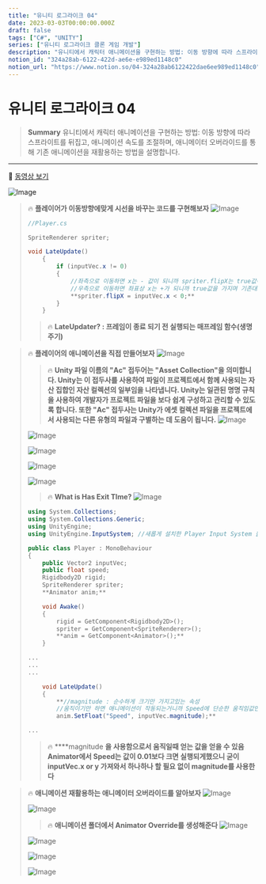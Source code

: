 ```yaml
---
title: "유니티 로그라이크 04"
date: 2023-03-03T00:00:00.000Z
draft: false
tags: ["C#", "UNITY"]
series: ["유니티 로그라이크 클론 게임 개발"]
description: "유니티에서 캐릭터 애니메이션을 구현하는 방법: 이동 방향에 따라 스프라이트를 뒤집고, 애니메이션 속도를 조절하며, 애니메이터 오버라이드를 통해 기존 애니메이션을 재활용하는 방법을 설명합니다."
notion_id: "324a28ab-6122-422d-ae6e-e989ed1148c0"
notion_url: "https://www.notion.so/04-324a28ab6122422dae6ee989ed1148c0"
---
```


# 유니티 로그라이크 04

> **Summary**
> 유니티에서 캐릭터 애니메이션을 구현하는 방법: 이동 방향에 따라 스프라이트를 뒤집고, 애니메이션 속도를 조절하며, 애니메이터 오버라이드를 통해 기존 애니메이션을 재활용하는 방법을 설명합니다.

---

🎥 [동영상 보기](https://www.youtube.com/watch?v=vizfd1TeRMI&list=PLO-mt5Iu5TeZF8xMHqtT_DhAPKmjF6i3x&index=5)

![Image](https://prod-files-secure.s3.us-west-2.amazonaws.com/09ccd4d5-876c-4bba-bbdf-cc77a0a11257/103a9eea-6d83-4881-ac4c-2095536d4ab2/Untitled.png?X-Amz-Algorithm=AWS4-HMAC-SHA256&X-Amz-Content-Sha256=UNSIGNED-PAYLOAD&X-Amz-Credential=ASIAZI2LB466SX764JMJ%2F20250724%2Fus-west-2%2Fs3%2Faws4_request&X-Amz-Date=20250724T102227Z&X-Amz-Expires=3600&X-Amz-Security-Token=IQoJb3JpZ2luX2VjEAIaCXVzLXdlc3QtMiJGMEQCIBo6WWU2OYc7HNCU1yRF1zbKi981oxXJeVok38QPz4b%2BAiAQaRKZddW3BHwXFZnKj74ZhKal2az7iZYcauuqy0%2BfEyr%2FAwgqEAAaDDYzNzQyMzE4MzgwNSIMCf9pkL3mTZZfVeH5KtwD1R7tmL%2F%2B6xbbX0git3VaaL6lVplLf%2Fy4lkAMcvx%2BJ8NBPh7SnacYARHExw2WKBbxV5DWX2BZ7DZ2yVjzhW71nkeZd3BdQtGCRS8fhSPkiqPTAIvJNxKbTHPhbJFfLtxv9cn%2FSoI2mwOY%2F6GkABQtqw2KG5WxULu6VOMlWHLTpfobirJB6LV%2F%2FCoi5Y1KQw6v9qX8xCrt7NLtti5AxLY4dqijzeVbODbSdcoTdGI2OhGQlkneyqPVZHMTajEi9qGvN9xcmvaf9gi85fESy%2B38HT82PrZdHrmCdbGloUT3tYW55DZpscCy0G0gxYBra6MXZT1YnSuqYfOWk7rPmxav2%2BBn71fhnjUUM6GI70S4kiUNOZUt%2B%2BBQDWAlm%2BFNH6OqO0GIvYhp6ges8%2BObTCoAmDvjoqBpX6AYby5OIr7brTK%2BsY008B5cf0CTHeClDNiK%2BSArJVvsEoqd%2BUDgutIc8H%2BMZSm8RRtXXkdJdcMAgOKYbNYyco%2FALG0z8jKKjpkHmzacM9MUkn%2FCGSZjB3BzjQFM%2F4ApH1YluYYzbYPZAb6YPsPgJK1AJAjnHU3NDabe1DHdp4Y%2FtdmZsnNOHo%2BTqiP%2Bd8RO7EhEg46l3Qb5Kepx5QwWd0uZzJ7lp4wwofaHxAY6pgFhw5jootg%2FcysS8R6RPAJyRIm3HU%2F5wzWnFdB3aATFOrFMpb2JqkUl4CncRXCp6HkT9fS6BOZiyOmaH5F3cnYs4hD5utba6DP5z1OKJ6iQLX1eqCO1Fz9Yeot9i5qXRFH8jVU9soWt0Y%2Fsz5kfkbzVbZUzSAXWm3G2pz%2BuseGMIOBYxCvzMnwJG%2BMGWmoaGYsBJpMRrbVHJQu49pcAJsdyq6EHqzcx&X-Amz-Signature=821b6cdcd271581908779324d556b9fbc5a263009cb6ad46eaaa32acde61e2a0&X-Amz-SignedHeaders=host&x-amz-checksum-mode=ENABLED&x-id=GetObject)

> 🔥 **플레이어가 이동방향에맞게 시선을 바꾸는 코드를 구현해보자**
> ![Image](https://prod-files-secure.s3.us-west-2.amazonaws.com/09ccd4d5-876c-4bba-bbdf-cc77a0a11257/9d316e48-7224-484c-a001-bbca9182e338/Untitled.png?X-Amz-Algorithm=AWS4-HMAC-SHA256&X-Amz-Content-Sha256=UNSIGNED-PAYLOAD&X-Amz-Credential=ASIAZI2LB466XPJJXZW2%2F20250724%2Fus-west-2%2Fs3%2Faws4_request&X-Amz-Date=20250724T102227Z&X-Amz-Expires=3600&X-Amz-Security-Token=IQoJb3JpZ2luX2VjEAIaCXVzLXdlc3QtMiJHMEUCICBUPjavy1TVp%2FOvkpDZryqtmMZ3NfOt4PPfQsvwVpD%2FAiEAt9218RhgmRccSIhNEfGdnCI%2FLgXJSfyPnGxtMSDbqwoq%2FwMIKhAAGgw2Mzc0MjMxODM4MDUiDGXXHQY4kAL2Z0NUqSrcAzGLIC%2BszrnqYzw0qkOoRPBCZitcI0R1QrqDe9WuhecLOeeyi9TbyS%2FZnapcnhgpBkvSA4bc2PuIiL%2BPj9lqTm%2FcK1jZZMvMjLrohXpH9hrqGrIi0dc2UsWJJ1Z6gsiQ8ztT0%2FzVlF8pfyN2ntUJMMHzAIzQtr3eWED0GeeTK7pHXf48mIe5KBGWg2a9EaY9Ocvt7s4dHhNj0FBEwPgRl6o0jkE6ve9%2BDg%2FJhN2hau57N345DRqfisiLgq%2BKBgCCVC%2BVQ5bYvffbjifT3b5%2FmV8hLpWHLSlxToHFZYqw1JnNKbpjdcZ4fTWohF%2FDzxHTVAJBO8eKjWoG4%2FAM4qLP3DVA92Eg7GDP1Dwzl7tLNQi04UmUA7yYnIdJiPVH3kjJjOeVTOt%2FBPhTZRCBaOm8digP3yqWQOmkgk%2BU0sPaNUUOHXT155lo%2BnnGY%2F2n53O02%2Fan9X9QO3uXJ4bsq8uzexylgi5sCwM99l0n8LNseiHWfKd%2FoSaIJpdGnYrZ2AUfOqxtGf2%2FW%2BqfrIAN%2FNu0L7UXyAtScUPjXI5H3rT6%2BCDif6OGKZaIc0qNgQPLFwETuyp3BesXDAzjxH9%2F5j%2FpDC9LrdQMDeI7rRkiNS062p0Yc5jMSsdPaYIFvD1%2FMP30h8QGOqUBzE1dLX46FQgZ%2B0dCuXgyZJxYUmIMDuvyQJjkHtEmSbwaQ3%2Fuik8gy%2BlWbLRuBAWs8JRHPOpp1pCpqtSX7qSqga6Zw4l6cfdU7QTJqczmw6oO4JiO6EmCsaYRowBHD0xDcWOURIpmxRvjNGi6gfB%2FviIO6FOoSVdPhK30WMELji%2Buws2dHVgPwHq75MlH6mV9lxTdFUXTuxMDLHMoFgEQpswfpbG2&X-Amz-Signature=396379d4c4f18664a706f8c1d6b25508db89088012c7fd7eb8ca6fb314ef0725&X-Amz-SignedHeaders=host&x-amz-checksum-mode=ENABLED&x-id=GetObject)
>
> ```c#
> //Player.cs
>
> SpriteRenderer spriter;
>
> void LateUpdate()
>     {
>         if (inputVec.x != 0)
>         {
>             //좌측으로 이동하면 x는 - 값이 되니까 spriter.flipX는 true값이 된다
>             //우측으로 이동하면 좌표상 x는 +가 되니까 true값을 가지며 기존대로 우측을 바라본다
>             **spriter.flipX = inputVec.x < 0;**
>         }
>     }
> ```
>
> > 🔥 **LateUpdater? : 프레임이 종료 되기 전 실행되는 매프레임 함수(생명주기)**
>
>

> 🔥 **플레이어의 애니메이션을 직접 만들어보자**
> ![Image](https://prod-files-secure.s3.us-west-2.amazonaws.com/09ccd4d5-876c-4bba-bbdf-cc77a0a11257/53c58383-1203-4645-81c8-17215148df1c/Untitled.png?X-Amz-Algorithm=AWS4-HMAC-SHA256&X-Amz-Content-Sha256=UNSIGNED-PAYLOAD&X-Amz-Credential=ASIAZI2LB4666ODQXCNX%2F20250724%2Fus-west-2%2Fs3%2Faws4_request&X-Amz-Date=20250724T102229Z&X-Amz-Expires=3600&X-Amz-Security-Token=IQoJb3JpZ2luX2VjEAIaCXVzLXdlc3QtMiJHMEUCIHMU5E3hsuRQdYCBHwIZbgmOTX8wnV953B57bb5AN31wAiEAluYUfSF8Njvy8U0m0wN2QOkvamzy6teaYABjiIT6phcq%2FwMIKhAAGgw2Mzc0MjMxODM4MDUiDJSL5Rm4TQSSL1EZESrcAxnM0kU%2BF6apQulIznoUWmmvZ6EmApKpb77gUNPLEcehEeK9QB8Q1FQP%2B5tnkaNWn63h0EdSmMYVY2J9migWS9RbD3WU51%2BAm%2FfGGmhyoUf%2BaA5jxxh1TX8wB98F1P47abDX2u7vK95dfIknAWo%2FKPeIK2uh%2FnrhUo7w8nZj15x0XTr4U6q5wtouGG%2BEZvWkUsz5ICzKEIsnk5Bfap9RNHsg1QLHg12Mz3nrH4J%2FLrrxT2Y2p3Mk%2Fgclasiqx61hOX3SbADWVf01wnSIKc8ACRZ8f6Y7ZI0iJ8IWPGlKCDhOXNPYhK9%2FgAEXP99WOvbdRX8WTl6mQiUrYliaoVS%2F5zrAnzcL1yDlcEhghewSfSD4lpgj4s87sjW9Kn8NSBojPfEecZPOfxDcclrqZ8GTV3ZrHKzV2QJs2sjVEMzl9E7ZPsCKfkyFOFEmkzhtNxgd2a7JJuPOPTtxVExtZdw5BHcnUgwAVJkO0qj5sxzyDD4YzS7rgT85A%2BeMVg7FAy5ucIv1W6qLJuyWorr4SqmhF6RHDs57lvJxFYpugeHyVWIqR8zBCUetfXM1DayX56xymdtqOl0HEcNEI1AWVVXZainnGY8MpSm39mhq15T9ZjZdGz7xaut9XxnT0FRYMJz1h8QGOqUB3haWNycHiRZdj5tDB%2BXKR5%2BK7ioX08Mmrl5TUd1B7L8zNDAPR1hl0B2X%2BXZY%2Bc7M%2BmrPiQzeYtB0OsLbKhqxKFcXvOO5AVmJx3fNrsvAB5oFYIeEubipIfkMpEb%2FSyG6%2F4g%2B8hMr0LWtS0ipkKtZgVIBB7mxd%2FQbsObLOq0NBaQ3PIuZMSXJQimnjvDijvZ0xJ65XngVKJ%2B2aUOowV%2BeuLg6nZpn&X-Amz-Signature=cd2fb622de4c2520e9428cfd7610a8010a8d3e9c6a234936bf61251f36e37360&X-Amz-SignedHeaders=host&x-amz-checksum-mode=ENABLED&x-id=GetObject)
>
> > 🔥 **Unity 파일 이름의 "Ac" 접두어는 "Asset Collection"을 의미합니다. Unity는 이 접두사를 사용하여 파일이 프로젝트에서 함께 사용되는 자산 집합인 자산 컬렉션의 일부임을 나타냅니다. Unity는 일관된 명명 규칙을 사용하여 개발자가 프로젝트 파일을 보다 쉽게 구성하고 관리할 수 있도록 합니다. 또한 "Ac" 접두사는 Unity가 에셋 컬렉션 파일을 프로젝트에서 사용되는 다른 유형의 파일과 구별하는 데 도움이 됩니다.**
> > ![Image](https://prod-files-secure.s3.us-west-2.amazonaws.com/09ccd4d5-876c-4bba-bbdf-cc77a0a11257/89a5bb1c-3f17-4beb-b2b3-b7b17e878d5c/Untitled.png?X-Amz-Algorithm=AWS4-HMAC-SHA256&X-Amz-Content-Sha256=UNSIGNED-PAYLOAD&X-Amz-Credential=ASIAZI2LB4664PLDNK6B%2F20250724%2Fus-west-2%2Fs3%2Faws4_request&X-Amz-Date=20250724T102230Z&X-Amz-Expires=3600&X-Amz-Security-Token=IQoJb3JpZ2luX2VjEAIaCXVzLXdlc3QtMiJHMEUCIDxsII1zvrcOwqJiZqO%2FmpoR0vLyr8K1mqewW%2BSUKECEAiEA83Wqe1TLbvgdBrntqaeW8NtrTNDgx9grKYTNu22Nj%2F4q%2FwMIKhAAGgw2Mzc0MjMxODM4MDUiDGlqkfqZWkJjIGBOVCrcA0dwBXlfBKsjU7G4kLQPiT4p%2FfCoqHbmacZZEWsZzLixUBFBz22hmDUR8ixV%2BxRLgjgZZ4Zvb8m%2F9T8GnOYj4MC55veroxVH%2FrQwIlqDn7P2Tp4vBW5%2F1tOaAKBIE0RqubfnzPOtnh7EP%2BrmNbRcoXUHvNcNOAOAFtHyjoxfQIL9iF5Idua1qdDyHkCpzWzySIvorGpA1la%2FPooINL%2FEE%2FohG9REuPSLJkY0e2METlIVd%2BRPOiXtIf1DtKie%2BC337Axa7lXBcr1lcGsosNVw7a3%2FYeQjN6Gd48VemTE8Xreqhz8e32fypSb6g43ZXNS1UxfYbUvzjoWH9P2J4VaSv3SF4IhTgYyvGgV%2FRL0fufa0fbmkc3ePiU%2BDNvSelA5mIHHz%2Byuw6FnDHfx8Sh%2FAEbXiZGF4tFLlGxPRqXs3LBnwjbuwKeorwjnf%2FDjSGbA7rviXxwvKwo813raYMp934Lt4WwGMYmoka9zbR80EZyKVJPGWVLI9raFFNYN7rcDYWjaXxtWyol1wXmUsRZUN2PLCpdIkBlXlMot%2B0V1Zu1eUsvb%2ByrHTuOAYbiuCtOW5l%2Ftm%2BsNGIHKcYS5TpVKbyQHmTtyoI37x35hlJeLjCG7NlAdF5XPnYq1nUxi9MJL1h8QGOqUBrLASiCSmtDK3ZI0cmq82MkvdroqeC9hCRD8HK1zogA7RjhO1fqIf6%2FmSv3fDMnRripXLxpnHhThSzGmTK8BFnE74wIl%2F4Yr4m0xZlLqbuzvqwjI%2F3%2BtCU9FRa96yTNMZvwucCRtvANGfrIXNyWjVsXCXfs%2BJhOY%2FeZuRNQigqAI4V0NWxAgYhsrbnSr6u27XrQSy05Lsng8%2FFYL6pRq%2Bd6V5tCAe&X-Amz-Signature=9f52319f3d22de183066c1cda7522f4b0703c918ac1b1d25662bfd7bb6e0a2cd&X-Amz-SignedHeaders=host&x-amz-checksum-mode=ENABLED&x-id=GetObject)
> >
> >
>
> ![Image](https://prod-files-secure.s3.us-west-2.amazonaws.com/09ccd4d5-876c-4bba-bbdf-cc77a0a11257/3f3daf3d-56c2-4d62-8a8c-0080d8085625/Untitled.png?X-Amz-Algorithm=AWS4-HMAC-SHA256&X-Amz-Content-Sha256=UNSIGNED-PAYLOAD&X-Amz-Credential=ASIAZI2LB4666ODQXCNX%2F20250724%2Fus-west-2%2Fs3%2Faws4_request&X-Amz-Date=20250724T102229Z&X-Amz-Expires=3600&X-Amz-Security-Token=IQoJb3JpZ2luX2VjEAIaCXVzLXdlc3QtMiJHMEUCIHMU5E3hsuRQdYCBHwIZbgmOTX8wnV953B57bb5AN31wAiEAluYUfSF8Njvy8U0m0wN2QOkvamzy6teaYABjiIT6phcq%2FwMIKhAAGgw2Mzc0MjMxODM4MDUiDJSL5Rm4TQSSL1EZESrcAxnM0kU%2BF6apQulIznoUWmmvZ6EmApKpb77gUNPLEcehEeK9QB8Q1FQP%2B5tnkaNWn63h0EdSmMYVY2J9migWS9RbD3WU51%2BAm%2FfGGmhyoUf%2BaA5jxxh1TX8wB98F1P47abDX2u7vK95dfIknAWo%2FKPeIK2uh%2FnrhUo7w8nZj15x0XTr4U6q5wtouGG%2BEZvWkUsz5ICzKEIsnk5Bfap9RNHsg1QLHg12Mz3nrH4J%2FLrrxT2Y2p3Mk%2Fgclasiqx61hOX3SbADWVf01wnSIKc8ACRZ8f6Y7ZI0iJ8IWPGlKCDhOXNPYhK9%2FgAEXP99WOvbdRX8WTl6mQiUrYliaoVS%2F5zrAnzcL1yDlcEhghewSfSD4lpgj4s87sjW9Kn8NSBojPfEecZPOfxDcclrqZ8GTV3ZrHKzV2QJs2sjVEMzl9E7ZPsCKfkyFOFEmkzhtNxgd2a7JJuPOPTtxVExtZdw5BHcnUgwAVJkO0qj5sxzyDD4YzS7rgT85A%2BeMVg7FAy5ucIv1W6qLJuyWorr4SqmhF6RHDs57lvJxFYpugeHyVWIqR8zBCUetfXM1DayX56xymdtqOl0HEcNEI1AWVVXZainnGY8MpSm39mhq15T9ZjZdGz7xaut9XxnT0FRYMJz1h8QGOqUB3haWNycHiRZdj5tDB%2BXKR5%2BK7ioX08Mmrl5TUd1B7L8zNDAPR1hl0B2X%2BXZY%2Bc7M%2BmrPiQzeYtB0OsLbKhqxKFcXvOO5AVmJx3fNrsvAB5oFYIeEubipIfkMpEb%2FSyG6%2F4g%2B8hMr0LWtS0ipkKtZgVIBB7mxd%2FQbsObLOq0NBaQ3PIuZMSXJQimnjvDijvZ0xJ65XngVKJ%2B2aUOowV%2BeuLg6nZpn&X-Amz-Signature=15577afb613272869595dea9e43963c2e613fffed88a31c9158fde4e7402ddd3&X-Amz-SignedHeaders=host&x-amz-checksum-mode=ENABLED&x-id=GetObject)
>
> ![Image](https://prod-files-secure.s3.us-west-2.amazonaws.com/09ccd4d5-876c-4bba-bbdf-cc77a0a11257/0b0c0f8b-a314-4b14-bf9d-53ef7552b569/Untitled.png?X-Amz-Algorithm=AWS4-HMAC-SHA256&X-Amz-Content-Sha256=UNSIGNED-PAYLOAD&X-Amz-Credential=ASIAZI2LB4666ODQXCNX%2F20250724%2Fus-west-2%2Fs3%2Faws4_request&X-Amz-Date=20250724T102229Z&X-Amz-Expires=3600&X-Amz-Security-Token=IQoJb3JpZ2luX2VjEAIaCXVzLXdlc3QtMiJHMEUCIHMU5E3hsuRQdYCBHwIZbgmOTX8wnV953B57bb5AN31wAiEAluYUfSF8Njvy8U0m0wN2QOkvamzy6teaYABjiIT6phcq%2FwMIKhAAGgw2Mzc0MjMxODM4MDUiDJSL5Rm4TQSSL1EZESrcAxnM0kU%2BF6apQulIznoUWmmvZ6EmApKpb77gUNPLEcehEeK9QB8Q1FQP%2B5tnkaNWn63h0EdSmMYVY2J9migWS9RbD3WU51%2BAm%2FfGGmhyoUf%2BaA5jxxh1TX8wB98F1P47abDX2u7vK95dfIknAWo%2FKPeIK2uh%2FnrhUo7w8nZj15x0XTr4U6q5wtouGG%2BEZvWkUsz5ICzKEIsnk5Bfap9RNHsg1QLHg12Mz3nrH4J%2FLrrxT2Y2p3Mk%2Fgclasiqx61hOX3SbADWVf01wnSIKc8ACRZ8f6Y7ZI0iJ8IWPGlKCDhOXNPYhK9%2FgAEXP99WOvbdRX8WTl6mQiUrYliaoVS%2F5zrAnzcL1yDlcEhghewSfSD4lpgj4s87sjW9Kn8NSBojPfEecZPOfxDcclrqZ8GTV3ZrHKzV2QJs2sjVEMzl9E7ZPsCKfkyFOFEmkzhtNxgd2a7JJuPOPTtxVExtZdw5BHcnUgwAVJkO0qj5sxzyDD4YzS7rgT85A%2BeMVg7FAy5ucIv1W6qLJuyWorr4SqmhF6RHDs57lvJxFYpugeHyVWIqR8zBCUetfXM1DayX56xymdtqOl0HEcNEI1AWVVXZainnGY8MpSm39mhq15T9ZjZdGz7xaut9XxnT0FRYMJz1h8QGOqUB3haWNycHiRZdj5tDB%2BXKR5%2BK7ioX08Mmrl5TUd1B7L8zNDAPR1hl0B2X%2BXZY%2Bc7M%2BmrPiQzeYtB0OsLbKhqxKFcXvOO5AVmJx3fNrsvAB5oFYIeEubipIfkMpEb%2FSyG6%2F4g%2B8hMr0LWtS0ipkKtZgVIBB7mxd%2FQbsObLOq0NBaQ3PIuZMSXJQimnjvDijvZ0xJ65XngVKJ%2B2aUOowV%2BeuLg6nZpn&X-Amz-Signature=4bb438fab4ae6a5063e1ed30222140ed979fff0852f4426f7c614d790e94d459&X-Amz-SignedHeaders=host&x-amz-checksum-mode=ENABLED&x-id=GetObject)
>
> ![Image](https://prod-files-secure.s3.us-west-2.amazonaws.com/09ccd4d5-876c-4bba-bbdf-cc77a0a11257/7bb4f924-04be-48ca-9414-64476ddfd7c0/Untitled.png?X-Amz-Algorithm=AWS4-HMAC-SHA256&X-Amz-Content-Sha256=UNSIGNED-PAYLOAD&X-Amz-Credential=ASIAZI2LB4666ODQXCNX%2F20250724%2Fus-west-2%2Fs3%2Faws4_request&X-Amz-Date=20250724T102229Z&X-Amz-Expires=3600&X-Amz-Security-Token=IQoJb3JpZ2luX2VjEAIaCXVzLXdlc3QtMiJHMEUCIHMU5E3hsuRQdYCBHwIZbgmOTX8wnV953B57bb5AN31wAiEAluYUfSF8Njvy8U0m0wN2QOkvamzy6teaYABjiIT6phcq%2FwMIKhAAGgw2Mzc0MjMxODM4MDUiDJSL5Rm4TQSSL1EZESrcAxnM0kU%2BF6apQulIznoUWmmvZ6EmApKpb77gUNPLEcehEeK9QB8Q1FQP%2B5tnkaNWn63h0EdSmMYVY2J9migWS9RbD3WU51%2BAm%2FfGGmhyoUf%2BaA5jxxh1TX8wB98F1P47abDX2u7vK95dfIknAWo%2FKPeIK2uh%2FnrhUo7w8nZj15x0XTr4U6q5wtouGG%2BEZvWkUsz5ICzKEIsnk5Bfap9RNHsg1QLHg12Mz3nrH4J%2FLrrxT2Y2p3Mk%2Fgclasiqx61hOX3SbADWVf01wnSIKc8ACRZ8f6Y7ZI0iJ8IWPGlKCDhOXNPYhK9%2FgAEXP99WOvbdRX8WTl6mQiUrYliaoVS%2F5zrAnzcL1yDlcEhghewSfSD4lpgj4s87sjW9Kn8NSBojPfEecZPOfxDcclrqZ8GTV3ZrHKzV2QJs2sjVEMzl9E7ZPsCKfkyFOFEmkzhtNxgd2a7JJuPOPTtxVExtZdw5BHcnUgwAVJkO0qj5sxzyDD4YzS7rgT85A%2BeMVg7FAy5ucIv1W6qLJuyWorr4SqmhF6RHDs57lvJxFYpugeHyVWIqR8zBCUetfXM1DayX56xymdtqOl0HEcNEI1AWVVXZainnGY8MpSm39mhq15T9ZjZdGz7xaut9XxnT0FRYMJz1h8QGOqUB3haWNycHiRZdj5tDB%2BXKR5%2BK7ioX08Mmrl5TUd1B7L8zNDAPR1hl0B2X%2BXZY%2Bc7M%2BmrPiQzeYtB0OsLbKhqxKFcXvOO5AVmJx3fNrsvAB5oFYIeEubipIfkMpEb%2FSyG6%2F4g%2B8hMr0LWtS0ipkKtZgVIBB7mxd%2FQbsObLOq0NBaQ3PIuZMSXJQimnjvDijvZ0xJ65XngVKJ%2B2aUOowV%2BeuLg6nZpn&X-Amz-Signature=a2afd3e93af1710646d89a75c4011aa33883e5a63cc864f215594a2862d11746&X-Amz-SignedHeaders=host&x-amz-checksum-mode=ENABLED&x-id=GetObject)
>
> ![Image](https://prod-files-secure.s3.us-west-2.amazonaws.com/09ccd4d5-876c-4bba-bbdf-cc77a0a11257/9ce5bd12-2a44-4730-a11e-a1e777d57f31/Untitled.png?X-Amz-Algorithm=AWS4-HMAC-SHA256&X-Amz-Content-Sha256=UNSIGNED-PAYLOAD&X-Amz-Credential=ASIAZI2LB4666ODQXCNX%2F20250724%2Fus-west-2%2Fs3%2Faws4_request&X-Amz-Date=20250724T102229Z&X-Amz-Expires=3600&X-Amz-Security-Token=IQoJb3JpZ2luX2VjEAIaCXVzLXdlc3QtMiJHMEUCIHMU5E3hsuRQdYCBHwIZbgmOTX8wnV953B57bb5AN31wAiEAluYUfSF8Njvy8U0m0wN2QOkvamzy6teaYABjiIT6phcq%2FwMIKhAAGgw2Mzc0MjMxODM4MDUiDJSL5Rm4TQSSL1EZESrcAxnM0kU%2BF6apQulIznoUWmmvZ6EmApKpb77gUNPLEcehEeK9QB8Q1FQP%2B5tnkaNWn63h0EdSmMYVY2J9migWS9RbD3WU51%2BAm%2FfGGmhyoUf%2BaA5jxxh1TX8wB98F1P47abDX2u7vK95dfIknAWo%2FKPeIK2uh%2FnrhUo7w8nZj15x0XTr4U6q5wtouGG%2BEZvWkUsz5ICzKEIsnk5Bfap9RNHsg1QLHg12Mz3nrH4J%2FLrrxT2Y2p3Mk%2Fgclasiqx61hOX3SbADWVf01wnSIKc8ACRZ8f6Y7ZI0iJ8IWPGlKCDhOXNPYhK9%2FgAEXP99WOvbdRX8WTl6mQiUrYliaoVS%2F5zrAnzcL1yDlcEhghewSfSD4lpgj4s87sjW9Kn8NSBojPfEecZPOfxDcclrqZ8GTV3ZrHKzV2QJs2sjVEMzl9E7ZPsCKfkyFOFEmkzhtNxgd2a7JJuPOPTtxVExtZdw5BHcnUgwAVJkO0qj5sxzyDD4YzS7rgT85A%2BeMVg7FAy5ucIv1W6qLJuyWorr4SqmhF6RHDs57lvJxFYpugeHyVWIqR8zBCUetfXM1DayX56xymdtqOl0HEcNEI1AWVVXZainnGY8MpSm39mhq15T9ZjZdGz7xaut9XxnT0FRYMJz1h8QGOqUB3haWNycHiRZdj5tDB%2BXKR5%2BK7ioX08Mmrl5TUd1B7L8zNDAPR1hl0B2X%2BXZY%2Bc7M%2BmrPiQzeYtB0OsLbKhqxKFcXvOO5AVmJx3fNrsvAB5oFYIeEubipIfkMpEb%2FSyG6%2F4g%2B8hMr0LWtS0ipkKtZgVIBB7mxd%2FQbsObLOq0NBaQ3PIuZMSXJQimnjvDijvZ0xJ65XngVKJ%2B2aUOowV%2BeuLg6nZpn&X-Amz-Signature=433d360021be712238fc5684ec07ed98f6bc3944408358308e70239faf89a702&X-Amz-SignedHeaders=host&x-amz-checksum-mode=ENABLED&x-id=GetObject)
>
> > 🔥 **What is Has Exit TIme?**
> > ![Image](https://prod-files-secure.s3.us-west-2.amazonaws.com/09ccd4d5-876c-4bba-bbdf-cc77a0a11257/a4fae49e-c4e4-4b11-a123-f24bfcb6f81a/Untitled.png?X-Amz-Algorithm=AWS4-HMAC-SHA256&X-Amz-Content-Sha256=UNSIGNED-PAYLOAD&X-Amz-Credential=ASIAZI2LB466TC4HH77D%2F20250724%2Fus-west-2%2Fs3%2Faws4_request&X-Amz-Date=20250724T102230Z&X-Amz-Expires=3600&X-Amz-Security-Token=IQoJb3JpZ2luX2VjEAIaCXVzLXdlc3QtMiJGMEQCID%2BCnkh6W56GEKcqX1QReZVNa6nE6%2FO%2BeGNlw9Y2JgKdAiBySoxrc6jCibX%2BViiGwg4SsfBaypQKMLQcfHttWgcOGir%2FAwgqEAAaDDYzNzQyMzE4MzgwNSIMghpAbczrLTYCBD6fKtwDT1JCc8A3YnwIiVXj7j1bw3hLFvGsgXgSSi%2FsQ5ZdAzgNbW8XXTH4tkMQ92mQFDpKIL6QdYR7tBVP6CKnvNiCIhvjnwl1NjcJ%2B33J6z%2FtROAcIc6pCMiOZ6wLw8E3BsLKGVwpUvrhxObEPhNtdtos%2BIbE9FUuMfWqaSFewwmrOWqxRxaUsTifvyELEgzAwSTpvD6xHAmELiuNjpQZ3Ahu4ueStLwlF5lxYZpjT7Z6ZDPc1DKXn8%2FRbaSODn08DwYLjp1Zi%2Br2MRH5wyKvO%2F%2BmM9MF5PPnphgsIrfxX8x4UwCH419vgQp5R3rU1yBYUuAXvmgeDD%2F%2FDgo6mHhSI6LveQbsMSnt6FlsdaoTquL3sCZYHZ2h3ivN01jj%2FhKJfFKwXB93jM%2BZcH6gIm8xqgIV2%2FFtr0y3U1CgL%2F9FcG%2F%2BIQkYIkzcac0Om3zSlZdFFByPDMwgL5zvTYTU5GR%2B9HFp8ETwxPsFM86T4Tq%2FFXcf%2BC46BZ5iXiPETL922Dy4KUGKnDtBqbhp5li0p18G6mszkn9JGX7rHxGlBS3gj4i%2B5dEq6R7tjNnahkhKwfMy0%2FhBu4%2FfiuGPKySoWELecH7pIUvPX06q1GZxkMHG%2FI4kJuX6A%2B24BGttSmIng44w3vWHxAY6pgErdd4VqKhpBDDbkFDQYdBuwJOjBJjvMA%2BZLH84tETMTEMcn1Kzi%2Fi2GqVUf7%2BURUk9GyqvZSrwtRxEd6RdqnteZsyXek8Ms4%2BJ5NCIe2Z1xghggfbwSr9CE36zo%2FKEi7ln24a1BzFRVGmBfBlvW6wRS6UspBafVGzC3CbI6eFqge5MWMs0M9Ki%2FMu9814NJDzJ5bgS6t8WUWbH%2FSPjd2%2Fe1mAgudHH&X-Amz-Signature=916957d6b2c2739fe3d0247cd4dce6a77956589abefca7283cfa9af2bd60cbf2&X-Amz-SignedHeaders=host&x-amz-checksum-mode=ENABLED&x-id=GetObject)
> >
> >
>
> ```c#
> using System.Collections;
> using System.Collections.Generic;
> using UnityEngine;
> using UnityEngine.InputSystem; //새롭게 설치한 Player Input System 을 사용하기 위해 임포트
>
> public class Player : MonoBehaviour
> {
>     public Vector2 inputVec;
>     public float speed;
>     Rigidbody2D rigid;
>     SpriteRenderer spriter;
>     **Animator anim;**
>
>     void Awake()
>     {
>         rigid = GetComponent<Rigidbody2D>();
>         spriter = GetComponent<SpriteRenderer>();
>         **anim = GetComponent<Animator>();**
>     }
>
> ...
> ...
> ...
>
>     void LateUpdate()
>     {
>         **//magnitude : 순수하게 크기만 가지고있는 속성
>         //움직이기만 하면 애니메이션이 작동되는거니까 Speed에 단순한 움직임값만 넣어주는것
>         anim.SetFloat("Speed", inputVec.magnitude);**
>
> ...
> ```
>
> > 🔥 ****magnitude **을 사용함으로서 움직일때 얻는 값을 얻을 수 있음
> Animator에서 Speed는 값이 0.01보다 크면 실행되게했으니 굳이 inputVec.x or y 가져와서 하나하나 할 필요 없이 magnitude를 사용한다**
>
>

> 🔥 ****애니메이션 재활용하는 애니메이터 오버라이드를 알아보자****
> ![Image](https://prod-files-secure.s3.us-west-2.amazonaws.com/09ccd4d5-876c-4bba-bbdf-cc77a0a11257/5d2a1bc6-8b89-4f70-ac1c-19c81c31fd40/Untitled.png?X-Amz-Algorithm=AWS4-HMAC-SHA256&X-Amz-Content-Sha256=UNSIGNED-PAYLOAD&X-Amz-Credential=ASIAZI2LB466YB62FFN4%2F20250724%2Fus-west-2%2Fs3%2Faws4_request&X-Amz-Date=20250724T102230Z&X-Amz-Expires=3600&X-Amz-Security-Token=IQoJb3JpZ2luX2VjEAIaCXVzLXdlc3QtMiJIMEYCIQDqORHsHb9makF2dZS0PIH0SF6QFfdHqrYIIe%2BM7fMcmAIhANEKfLlX0AWAiNc99YaK0jrG8eeEmEdrliMCU%2BVq7%2BEtKv8DCCoQABoMNjM3NDIzMTgzODA1IgzGZu2uqGsC3qwZnVUq3AM%2BQ9CG6WVGFX5WZ%2BmFH9JjATaTgHS0SaoUyAPgMvIKmKt24s5%2FTjfD879wRfo7hZa9%2Bw8MgiFoDOepGhCrqqwuwxlQRBQawG%2FSPp%2Fiqb%2B3v8kmboXE%2BNGlNNuADwWNbWVG13c8zlY2jBryOPYH7IPJ2so%2F1H6%2FlWYk41NmQAuIZGUucANHc7QtpHAs%2FMLgFPkBBb6qpp3ZLHIeqCq35w1mMd2kKB9MHDO4RPZTkTu696vkt4yc87SLglnmKx8Y0MVbfQh3SmFR69nsKwtm1nqUliMmpsFLSxv6azNDcLQZWf3kaRCXEZK4IK89u3AadJaC1%2FUysLGo8ZYeZh7ja4ezZQypiJcvhvjQhm5iqZrmw%2FCDhVpx45gHl2fS9bGPgJVsDq1C%2FafxzHgL4uKZy6vYsFz%2Be0rI03TNF4%2BSF0qfGsI8xVIeZyOEOvkq5nhF0jOwTLo9Pv1lkOx3OvTWiADyaJ0Cj45DX2PK2rRbdvs69j8cchI0nps62NDkZ6lXoDg0oWtubR3my8TU0tHjzkRn8jqw1QRdqAbFSyBaxZjIw%2FLYOGLWkEsoNirRM3SkyAtElrEOorzvCpvjBvDIqgLmHLYEAmEt6vyFBE8%2F1q2XTZt1uuDrk1fzNymDPTD99IfEBjqkAacnE2Syod70MDf37rofqvO%2F1ooAjXkDlt5vciTjbOHkEFgwA%2FizTGEzqjzL9qOdWKjWRpyRhsr0hi6jBy8pto%2FBKlbhQGWLgdrh03980y2iA9z4k974j8SecxYHpzGMHFxHg9n8AkNgz4a%2Bk0WPqiJa6AqabckXrm1T%2Fd9afbuU%2BelrmNg7Qaz766YgbcFITbTnkIs1nYyYGhYy45Bd8fzfqbED&X-Amz-Signature=dc24664d53fe89181e975ae99867c498b2b625b40470afc6e45d89185295c149&X-Amz-SignedHeaders=host&x-amz-checksum-mode=ENABLED&x-id=GetObject)
>
> ![Image](https://prod-files-secure.s3.us-west-2.amazonaws.com/09ccd4d5-876c-4bba-bbdf-cc77a0a11257/f24574c3-1e13-489e-b4b1-9e06f3d3f3c2/Untitled.png?X-Amz-Algorithm=AWS4-HMAC-SHA256&X-Amz-Content-Sha256=UNSIGNED-PAYLOAD&X-Amz-Credential=ASIAZI2LB466YB62FFN4%2F20250724%2Fus-west-2%2Fs3%2Faws4_request&X-Amz-Date=20250724T102230Z&X-Amz-Expires=3600&X-Amz-Security-Token=IQoJb3JpZ2luX2VjEAIaCXVzLXdlc3QtMiJIMEYCIQDqORHsHb9makF2dZS0PIH0SF6QFfdHqrYIIe%2BM7fMcmAIhANEKfLlX0AWAiNc99YaK0jrG8eeEmEdrliMCU%2BVq7%2BEtKv8DCCoQABoMNjM3NDIzMTgzODA1IgzGZu2uqGsC3qwZnVUq3AM%2BQ9CG6WVGFX5WZ%2BmFH9JjATaTgHS0SaoUyAPgMvIKmKt24s5%2FTjfD879wRfo7hZa9%2Bw8MgiFoDOepGhCrqqwuwxlQRBQawG%2FSPp%2Fiqb%2B3v8kmboXE%2BNGlNNuADwWNbWVG13c8zlY2jBryOPYH7IPJ2so%2F1H6%2FlWYk41NmQAuIZGUucANHc7QtpHAs%2FMLgFPkBBb6qpp3ZLHIeqCq35w1mMd2kKB9MHDO4RPZTkTu696vkt4yc87SLglnmKx8Y0MVbfQh3SmFR69nsKwtm1nqUliMmpsFLSxv6azNDcLQZWf3kaRCXEZK4IK89u3AadJaC1%2FUysLGo8ZYeZh7ja4ezZQypiJcvhvjQhm5iqZrmw%2FCDhVpx45gHl2fS9bGPgJVsDq1C%2FafxzHgL4uKZy6vYsFz%2Be0rI03TNF4%2BSF0qfGsI8xVIeZyOEOvkq5nhF0jOwTLo9Pv1lkOx3OvTWiADyaJ0Cj45DX2PK2rRbdvs69j8cchI0nps62NDkZ6lXoDg0oWtubR3my8TU0tHjzkRn8jqw1QRdqAbFSyBaxZjIw%2FLYOGLWkEsoNirRM3SkyAtElrEOorzvCpvjBvDIqgLmHLYEAmEt6vyFBE8%2F1q2XTZt1uuDrk1fzNymDPTD99IfEBjqkAacnE2Syod70MDf37rofqvO%2F1ooAjXkDlt5vciTjbOHkEFgwA%2FizTGEzqjzL9qOdWKjWRpyRhsr0hi6jBy8pto%2FBKlbhQGWLgdrh03980y2iA9z4k974j8SecxYHpzGMHFxHg9n8AkNgz4a%2Bk0WPqiJa6AqabckXrm1T%2Fd9afbuU%2BelrmNg7Qaz766YgbcFITbTnkIs1nYyYGhYy45Bd8fzfqbED&X-Amz-Signature=6cc1bbfd6eaaf45168ddb3396a79bfa7221d5fd0a4a88a24b1b65e89b4401f58&X-Amz-SignedHeaders=host&x-amz-checksum-mode=ENABLED&x-id=GetObject)
>
> > 🔥 **애니메이션 폴더에서 Animator Override를 생성해준다**
> > ![Image](https://prod-files-secure.s3.us-west-2.amazonaws.com/09ccd4d5-876c-4bba-bbdf-cc77a0a11257/52c88fc4-f842-46d3-911a-03870e1fb7d5/Untitled.png?X-Amz-Algorithm=AWS4-HMAC-SHA256&X-Amz-Content-Sha256=UNSIGNED-PAYLOAD&X-Amz-Credential=ASIAZI2LB466W7KSNH6F%2F20250724%2Fus-west-2%2Fs3%2Faws4_request&X-Amz-Date=20250724T102230Z&X-Amz-Expires=3600&X-Amz-Security-Token=IQoJb3JpZ2luX2VjEAIaCXVzLXdlc3QtMiJHMEUCIQCzxT%2BIDvlQgpOMb3uYpdd9x52bxboIdWYr7jQRPeauNAIgf1JC63nGMm82jxUKda1ZOelKCva%2Feenj75oEwB0CokUq%2FwMIKhAAGgw2Mzc0MjMxODM4MDUiDJ0e92NZYOhhjh6D1yrcAxOq5zDz4qIRcYZAcaNAWFINTskv%2B%2BXP5lZ7mzAFSMezL5zhUXQZn1KRAkrXNEsQaZFFG3xw7Q%2BJTrWBLL3Qcp8CWqot9Ico2lOk3XSzP0kBDgChchAx21dJpkFdO8w3Qdar%2BY3fnV0ccv5sL4f%2FgR1EJTVrmuw2JQ8zdj7rQ8zBZ4kMfkmFKlBUimooT8oF00QobK681L9AoaYDPkOxmQS95PD3YpVUTVBuK0WkUmT7KshmugFjK2eADBED5Y0bBUZuurEoea3HacYcrf8Gu88SKg17QF7pyUZck0xGVTuBaR4G7VsTLR1UIzigNVM6HdCuBZJaRyNIzB72gN8zV5cXFJ632nWq76W%2FYXzxNmNVptJPVBCWPjyHZ9rVzoA7Oy1%2F%2F5jSK2O24TVlsiXPUWIsFCo5ug5R2KMyw9hIRr0Sm6kRTamIrb6eFeIYwCy7kV9suok3YnBIQfOZ78JcbkNiA3wdtYh2%2BT%2FjWY1VJc81jxbZhYsrNOfv3l7n4rqhamcmOAvMME2LLppB5yDvsrbc9KWYYcSRRsMIEmsW7y9xG1l6NZyv9NIRpGNsOj9V6q%2F6GDQK6fKHXermLybqlJyZMckV5k4%2BhTB%2FSfBOmY3ux%2FnxWLewp7rEBCovMP70h8QGOqUBRDlnOX5WyPxW39S5ltExGj3%2FlACBi56v4zvnol8Z%2F3xgV%2BfF27E9bA2v3mcYQR7uoyfUYOzJion5KUgRxUyNiBBDX6Vt%2B8iKCiR2SE%2BSsxv%2FmfSQtSjY3tkotPgtLFnRRo0iLntZ6ZoUtp%2BLO1dc8DnP5Bm6f0FLJFWeOvaYgyZR3eUX6Bv%2FwMTXkX%2BbQ5q1sPhh3LR8lGhlbWC8K1OAVGQElz3c&X-Amz-Signature=82c5d2f8b896f2052ed14d150fd32a7296ff385256fee7bbf517748a4e21bbf6&X-Amz-SignedHeaders=host&x-amz-checksum-mode=ENABLED&x-id=GetObject)
> >
> >
>
> ![Image](https://prod-files-secure.s3.us-west-2.amazonaws.com/09ccd4d5-876c-4bba-bbdf-cc77a0a11257/1458886c-43aa-4e7f-9839-9fda31b530cb/Untitled.png?X-Amz-Algorithm=AWS4-HMAC-SHA256&X-Amz-Content-Sha256=UNSIGNED-PAYLOAD&X-Amz-Credential=ASIAZI2LB466YB62FFN4%2F20250724%2Fus-west-2%2Fs3%2Faws4_request&X-Amz-Date=20250724T102230Z&X-Amz-Expires=3600&X-Amz-Security-Token=IQoJb3JpZ2luX2VjEAIaCXVzLXdlc3QtMiJIMEYCIQDqORHsHb9makF2dZS0PIH0SF6QFfdHqrYIIe%2BM7fMcmAIhANEKfLlX0AWAiNc99YaK0jrG8eeEmEdrliMCU%2BVq7%2BEtKv8DCCoQABoMNjM3NDIzMTgzODA1IgzGZu2uqGsC3qwZnVUq3AM%2BQ9CG6WVGFX5WZ%2BmFH9JjATaTgHS0SaoUyAPgMvIKmKt24s5%2FTjfD879wRfo7hZa9%2Bw8MgiFoDOepGhCrqqwuwxlQRBQawG%2FSPp%2Fiqb%2B3v8kmboXE%2BNGlNNuADwWNbWVG13c8zlY2jBryOPYH7IPJ2so%2F1H6%2FlWYk41NmQAuIZGUucANHc7QtpHAs%2FMLgFPkBBb6qpp3ZLHIeqCq35w1mMd2kKB9MHDO4RPZTkTu696vkt4yc87SLglnmKx8Y0MVbfQh3SmFR69nsKwtm1nqUliMmpsFLSxv6azNDcLQZWf3kaRCXEZK4IK89u3AadJaC1%2FUysLGo8ZYeZh7ja4ezZQypiJcvhvjQhm5iqZrmw%2FCDhVpx45gHl2fS9bGPgJVsDq1C%2FafxzHgL4uKZy6vYsFz%2Be0rI03TNF4%2BSF0qfGsI8xVIeZyOEOvkq5nhF0jOwTLo9Pv1lkOx3OvTWiADyaJ0Cj45DX2PK2rRbdvs69j8cchI0nps62NDkZ6lXoDg0oWtubR3my8TU0tHjzkRn8jqw1QRdqAbFSyBaxZjIw%2FLYOGLWkEsoNirRM3SkyAtElrEOorzvCpvjBvDIqgLmHLYEAmEt6vyFBE8%2F1q2XTZt1uuDrk1fzNymDPTD99IfEBjqkAacnE2Syod70MDf37rofqvO%2F1ooAjXkDlt5vciTjbOHkEFgwA%2FizTGEzqjzL9qOdWKjWRpyRhsr0hi6jBy8pto%2FBKlbhQGWLgdrh03980y2iA9z4k974j8SecxYHpzGMHFxHg9n8AkNgz4a%2Bk0WPqiJa6AqabckXrm1T%2Fd9afbuU%2BelrmNg7Qaz766YgbcFITbTnkIs1nYyYGhYy45Bd8fzfqbED&X-Amz-Signature=d1696a20357f8410b40d118deef80cd701d6b7af340a5acddbbdd156f83d2d1b&X-Amz-SignedHeaders=host&x-amz-checksum-mode=ENABLED&x-id=GetObject)
>
> ![Image](https://prod-files-secure.s3.us-west-2.amazonaws.com/09ccd4d5-876c-4bba-bbdf-cc77a0a11257/0ef41626-c7e3-458e-b397-aef9ba1d657f/Untitled.png?X-Amz-Algorithm=AWS4-HMAC-SHA256&X-Amz-Content-Sha256=UNSIGNED-PAYLOAD&X-Amz-Credential=ASIAZI2LB466YB62FFN4%2F20250724%2Fus-west-2%2Fs3%2Faws4_request&X-Amz-Date=20250724T102230Z&X-Amz-Expires=3600&X-Amz-Security-Token=IQoJb3JpZ2luX2VjEAIaCXVzLXdlc3QtMiJIMEYCIQDqORHsHb9makF2dZS0PIH0SF6QFfdHqrYIIe%2BM7fMcmAIhANEKfLlX0AWAiNc99YaK0jrG8eeEmEdrliMCU%2BVq7%2BEtKv8DCCoQABoMNjM3NDIzMTgzODA1IgzGZu2uqGsC3qwZnVUq3AM%2BQ9CG6WVGFX5WZ%2BmFH9JjATaTgHS0SaoUyAPgMvIKmKt24s5%2FTjfD879wRfo7hZa9%2Bw8MgiFoDOepGhCrqqwuwxlQRBQawG%2FSPp%2Fiqb%2B3v8kmboXE%2BNGlNNuADwWNbWVG13c8zlY2jBryOPYH7IPJ2so%2F1H6%2FlWYk41NmQAuIZGUucANHc7QtpHAs%2FMLgFPkBBb6qpp3ZLHIeqCq35w1mMd2kKB9MHDO4RPZTkTu696vkt4yc87SLglnmKx8Y0MVbfQh3SmFR69nsKwtm1nqUliMmpsFLSxv6azNDcLQZWf3kaRCXEZK4IK89u3AadJaC1%2FUysLGo8ZYeZh7ja4ezZQypiJcvhvjQhm5iqZrmw%2FCDhVpx45gHl2fS9bGPgJVsDq1C%2FafxzHgL4uKZy6vYsFz%2Be0rI03TNF4%2BSF0qfGsI8xVIeZyOEOvkq5nhF0jOwTLo9Pv1lkOx3OvTWiADyaJ0Cj45DX2PK2rRbdvs69j8cchI0nps62NDkZ6lXoDg0oWtubR3my8TU0tHjzkRn8jqw1QRdqAbFSyBaxZjIw%2FLYOGLWkEsoNirRM3SkyAtElrEOorzvCpvjBvDIqgLmHLYEAmEt6vyFBE8%2F1q2XTZt1uuDrk1fzNymDPTD99IfEBjqkAacnE2Syod70MDf37rofqvO%2F1ooAjXkDlt5vciTjbOHkEFgwA%2FizTGEzqjzL9qOdWKjWRpyRhsr0hi6jBy8pto%2FBKlbhQGWLgdrh03980y2iA9z4k974j8SecxYHpzGMHFxHg9n8AkNgz4a%2Bk0WPqiJa6AqabckXrm1T%2Fd9afbuU%2BelrmNg7Qaz766YgbcFITbTnkIs1nYyYGhYy45Bd8fzfqbED&X-Amz-Signature=593c133dc7e521494157e6de5ddc8bca52445ef82f7d7ec9df91b9952f9fe1b2&X-Amz-SignedHeaders=host&x-amz-checksum-mode=ENABLED&x-id=GetObject)
>
> ![Image](https://prod-files-secure.s3.us-west-2.amazonaws.com/09ccd4d5-876c-4bba-bbdf-cc77a0a11257/1aeea99a-ca0c-4174-8c47-f6f979410fff/Untitled.png?X-Amz-Algorithm=AWS4-HMAC-SHA256&X-Amz-Content-Sha256=UNSIGNED-PAYLOAD&X-Amz-Credential=ASIAZI2LB466YB62FFN4%2F20250724%2Fus-west-2%2Fs3%2Faws4_request&X-Amz-Date=20250724T102230Z&X-Amz-Expires=3600&X-Amz-Security-Token=IQoJb3JpZ2luX2VjEAIaCXVzLXdlc3QtMiJIMEYCIQDqORHsHb9makF2dZS0PIH0SF6QFfdHqrYIIe%2BM7fMcmAIhANEKfLlX0AWAiNc99YaK0jrG8eeEmEdrliMCU%2BVq7%2BEtKv8DCCoQABoMNjM3NDIzMTgzODA1IgzGZu2uqGsC3qwZnVUq3AM%2BQ9CG6WVGFX5WZ%2BmFH9JjATaTgHS0SaoUyAPgMvIKmKt24s5%2FTjfD879wRfo7hZa9%2Bw8MgiFoDOepGhCrqqwuwxlQRBQawG%2FSPp%2Fiqb%2B3v8kmboXE%2BNGlNNuADwWNbWVG13c8zlY2jBryOPYH7IPJ2so%2F1H6%2FlWYk41NmQAuIZGUucANHc7QtpHAs%2FMLgFPkBBb6qpp3ZLHIeqCq35w1mMd2kKB9MHDO4RPZTkTu696vkt4yc87SLglnmKx8Y0MVbfQh3SmFR69nsKwtm1nqUliMmpsFLSxv6azNDcLQZWf3kaRCXEZK4IK89u3AadJaC1%2FUysLGo8ZYeZh7ja4ezZQypiJcvhvjQhm5iqZrmw%2FCDhVpx45gHl2fS9bGPgJVsDq1C%2FafxzHgL4uKZy6vYsFz%2Be0rI03TNF4%2BSF0qfGsI8xVIeZyOEOvkq5nhF0jOwTLo9Pv1lkOx3OvTWiADyaJ0Cj45DX2PK2rRbdvs69j8cchI0nps62NDkZ6lXoDg0oWtubR3my8TU0tHjzkRn8jqw1QRdqAbFSyBaxZjIw%2FLYOGLWkEsoNirRM3SkyAtElrEOorzvCpvjBvDIqgLmHLYEAmEt6vyFBE8%2F1q2XTZt1uuDrk1fzNymDPTD99IfEBjqkAacnE2Syod70MDf37rofqvO%2F1ooAjXkDlt5vciTjbOHkEFgwA%2FizTGEzqjzL9qOdWKjWRpyRhsr0hi6jBy8pto%2FBKlbhQGWLgdrh03980y2iA9z4k974j8SecxYHpzGMHFxHg9n8AkNgz4a%2Bk0WPqiJa6AqabckXrm1T%2Fd9afbuU%2BelrmNg7Qaz766YgbcFITbTnkIs1nYyYGhYy45Bd8fzfqbED&X-Amz-Signature=6ab40b3d1a9221548d73b31b010d9d478c0492b4fc926aa8169708775bcb51c0&X-Amz-SignedHeaders=host&x-amz-checksum-mode=ENABLED&x-id=GetObject)
>
>

